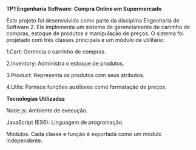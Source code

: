 **TP1 Engenharia Software: Compra Online em Supermercado**

Este projeto foi desenvolvido como parte da disciplina Engenharia de Software 2. Ele implementa um sistema de gerenciamento de carrinho de compras, estoque de produtos e manipulação de preços. O sistema foi projetado com três classes principais e um módulo de utilitário:

  1.Cart: Gerencia o carrinho de compras.
  
  2.Inventory: Administra o estoque de produtos.
  
  3.Product: Representa os produtos com seus atributos.
  
  4.Utils: Fornece funções auxiliares como formatação de preços.

**Tecnologias Utilizadas**

  Node.js: Ambiente de execução.

  JavaScript (ES6): Linguagem de programação.
  
  Módulos: Cada classe e função é exportada como um módulo independente.
